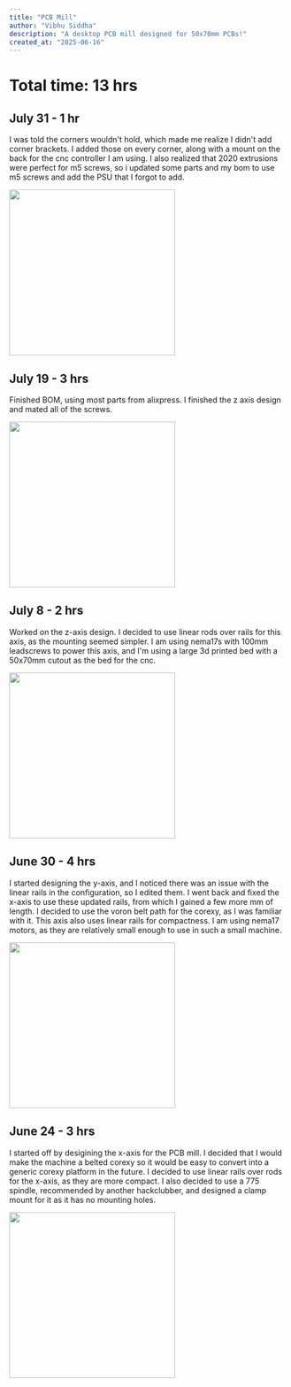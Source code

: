 ```yaml
---
title: "PCB Mill"
author: "Vibhu Siddha"
description: "A desktop PCB mill designed for 50x70mm PCBs!"
created_at: "2025-06-16"
---
```


# Total time: 13 hrs

## July 31 -  1 hr

I was told the corners wouldn't hold, which made me realize I didn't add corner brackets. I added those on every corner, along with a mount on the back for the cnc controller I am using. I also realized that 2020 extrusions were perfect for m5 screws, so i updated some parts and my bom to use m5 screws and add the PSU that I forgot to add.

<img src="https://hc-cdn.hel1.your-objectstorage.com/s/v3/3a1c7f5ecb6e1e36495c240fa7add3fc18123830_image.png" width="300">

## July 19 - 3 hrs
Finished BOM, using most parts from alixpress. I finished the z axis design and mated all of the screws.

<img src="https://hc-cdn.hel1.your-objectstorage.com/s/v3/6bcbdd5e5d747e1be142ba3283eb916c71123cc5_image.png" width="300">

## July 8 - 2 hrs
Worked on the z-axis design. I decided to use linear rods over rails for this axis, as the mounting seemed simpler. I am using nema17s with 100mm leadscrews to power this axis, and I'm using a large 3d printed bed with a 50x70mm cutout as the bed for the cnc.

<img src="https://hc-cdn.hel1.your-objectstorage.com/s/v3/69e0800c3a6c20e5ce28826406818a15307cc604_image.png" width="300">

## June 30 - 4 hrs
I started designing the y-axis, and I noticed there was an issue with the linear rails in the configuration, so I edited them. I went back and fixed the x-axis to use these updated rails, from which I gained a few more mm of length. I decided to use the voron belt path for the corexy, as I was familiar with it. This axis also uses linear rails for compactness. I am using nema17 motors, as they are relatively small enough to use in such a small machine. 

<img src="https://hc-cdn.hel1.your-objectstorage.com/s/v3/2b5983325285112877321f7b7178a206d7e3101d_image.png" width="300">

## June 24 - 3 hrs
I started off by desigining the x-axis for the PCB mill. I decided that I would make the machine a belted corexy so it would be easy to convert into a generic corexy platform in the future. I decided to use linear rails over rods for the x-axis, as they are more compact. I also decided to use a 775 spindle, recommended by another hackclubber, and designed a clamp mount for it as it has no mounting holes.

<img src="https://hc-cdn.hel1.your-objectstorage.com/s/v3/227486b7c4ec1c13abd2140afbcd30e322466f24_image.png" width="300">
